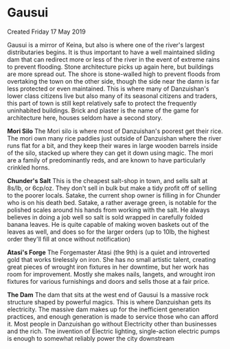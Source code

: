 # Gausui
Created Friday 17 May 2019

Gausui is a mirror of Keina, but also is where one of the river's largest distributaries begins. It is thus important to have a well maintained sliding dam that can redirect more or less of the river in the event of extreme rains to prevent flooding. Stone architecture picks up again here, but buildings are more spread out. The shore is stone-walled high to prevent floods from overtaking the town on the other side, though the side near the damn is far less protected or even maintained. This is where many of Danzuishan's lower class citizens live but also many of its seasonal citizens and traders, this part of town is still kept relatively safe to protect the frequently uninhabited buildings. Brick and plaster is the name of the game for architecture here, houses seldom have a second story. 

**Mori Silo**
The Mori silo is where most of Danzuishan's poorest get their rice. The mori own many rice paddies just outside of Danzuishan where the river runs flat for a bit, and they keep their wares in large wooden barrels inside of the silo, stacked up where they can get it down using magic. The mori are a family of predominantly reds, and are known to have particularly crinkled horns.
	
**Chunder's Salt**
This is the cheapest salt-shop in town, and sells salt at 8s/lb, or 6cp/oz. They don't sell in bulk but make a tidy profit off of selling to the poorer locals. Satake, the current shop owner is filling in for Chunder who is on his death bed. Satake, a rather average green, is notable for the polished scales around his hands from working with the salt. He always believes in doing a job well so salt is sold wrapped in carefully folded banana leaves.  He is quite capable of making woven baskets out of the leaves as well, and does so for the larger orders (up to 10lb, the highest order they'll fill at once without notification)
	
**Atasi's Forge**
The Forgemaster Atasi (the 9th) is a quiet and introverted gold that works tirelessly on iron. She has no small artistic talent, creating great pieces of wrought iron fixtures in her downtime, but her work has room for improvement. Mostly she makes nails, langets, and wrought iron fixtures for various furnishings and doors and sells those at a fair price. 
	
**The Dam**
The dam that sits at the west end of Gausui Is a massive rock structure shaped by powerful magics. This is where Danzuishan gets its electricity. The massive dam makes up for the inefficient generation practices, and enough generation is made to service those who can afford it. Most people in Danzuishan go without Electricity other than businesses and the rich. The invention of Electric lighting, single-action electric pumps is enough to somewhat reliably power the city downstream

	

